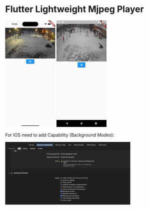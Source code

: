 # Flutter Lightweight Mjpeg Player

<img src="s1.png" height="340" width="160"/>  
<img src="s2.png" height="340" width="160"/>  

For IOS need to add Capability (Background Modes):  

<img src="s3.png" height="200" width="400"/>  

